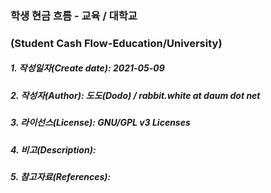 ### 학생 현금 흐름 - 교육 / 대학교
### (Student Cash Flow-Education/University)

##### 1. 작성일자(Create date): 2021-05-09
##### 2. 작성자(Author): 도도(Dodo) / rabbit.white at daum dot net
##### 3. 라이선스(License): GNU/GPL v3 Licenses
##### 4. 비고(Description):
##### 5. 참고자료(References):
